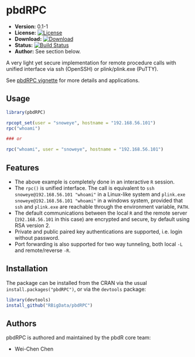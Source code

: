 # pbdRPC

* **Version:** 0.1-1
* **License:** [![License](http://img.shields.io/badge/license-MPL%202-orange.svg?style=flat)](https://www.mozilla.org/MPL/2.0/)
* **Download:** [![Download](http://cranlogs.r-pkg.org/badges/pbdRPC)](https://cran.r-project.org/package=pbdRPC)
* **Status:** [![Build Status](https://travis-ci.org/snoweye/pbdRPC.png)](https://travis-ci.org/snoweye/pbdRPC)
* **Author:** See section below.


A very light yet secure implementation for remote procedure calls with
unified interface via ssh (OpenSSH) or plink/plink.exe (PuTTY).

See [pbdRPC vignette](./inst/doc/pbdRPC-guide.pdf) for more details and
applications.


## Usage

```r
library(pbdRPC)

rpcopt_set(user = "snoweye", hostname = "192.168.56.101")
rpc("whoami")

### or

rpc("whoami", user = "snoweye", hostname = "192.168.56.101")
```


## Features
- The above example is completely done in an interactive `R` session.
- The `rpc()` is unified interface. The call is equivalent to
  `ssh snoweye@192.168.56.101 "whoami"` in a Linux-like system and
  `plink.exe snoweye@192.168.56.101 "whoami"` in a windows system,
  provided that `ssh` and `plink.exe` are reachable through the
  environment variable, `PATH`.
- The default communications between the local `R` and the remote server
  (`192.168.56.101` in this case) are encrypted and secure, by default
  using RSA version 2.
- Private and public paired key authentications are supported,
  i.e. login without password.
- Port forwarding is also supported for two way tunneling, both
  local `-L` and remote/reverse `-R`.


## Installation

The package can be installed from the CRAN via the usual
`install.packages("pbdRPC")`, or via the `devtools` package:

```r
library(devtools)
install_github("RBigData/pbdRPC")
```


## Authors

pbdRPC is authored and maintained by the pbdR core team:
* Wei-Chen Chen

